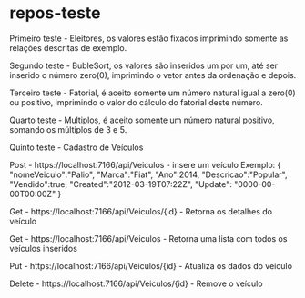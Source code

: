 # repos-teste

Primeiro teste - Eleitores, os valores estão fixados imprimindo somente as relações descritas de exemplo.

Segundo teste - BubleSort, os valores são inseridos um por um, até ser inserido o número zero(0), imprimindo o vetor antes da ordenação e depois.

Terceiro teste - Fatorial, é aceito somente um número natural igual a zero(0) ou positivo, imprimindo o valor do cálculo do fatorial deste número.

Quarto teste - Multiplos, é aceito somente um número natural positivo, somando os múltiplos de 3 e 5.

Quinto teste - Cadastro de Veículos

Post - https://localhost:7166/api/Veiculos - insere um veículo
Exemplo:
{	
	"nomeVeiculo":"Palio",
	"Marca":"Fiat",
	"Ano":2014,
	"Descricao":"Popular",
	"Vendido":true,
	"Created":"2012-03-19T07:22Z",
	"Update": "0000-00-00T00:00Z"
}

Get - https://localhost:7166/api/Veiculos/{id} - Retorna os detalhes do veículo

Get - https://localhost:7166/api/Veiculos - Retorna uma lista com todos os veículos inseridos

Put - https://localhost:7166/api/Veiculos/{id} - Atualiza os dados do veículo

Delete - https://localhost:7166/api/Veiculos/{id} - Remove o veículo 
